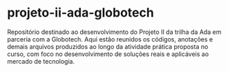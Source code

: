 # projeto-ii-ada-globotech
Repositório destinado ao desenvolvimento do Projeto II da trilha da Ada em parceria com a Globotech. Aqui estão reunidos os códigos, anotações e demais arquivos produzidos ao longo da atividade prática proposta no curso, com foco no desenvolvimento de soluções reais e aplicáveis ao mercado de tecnologia.
